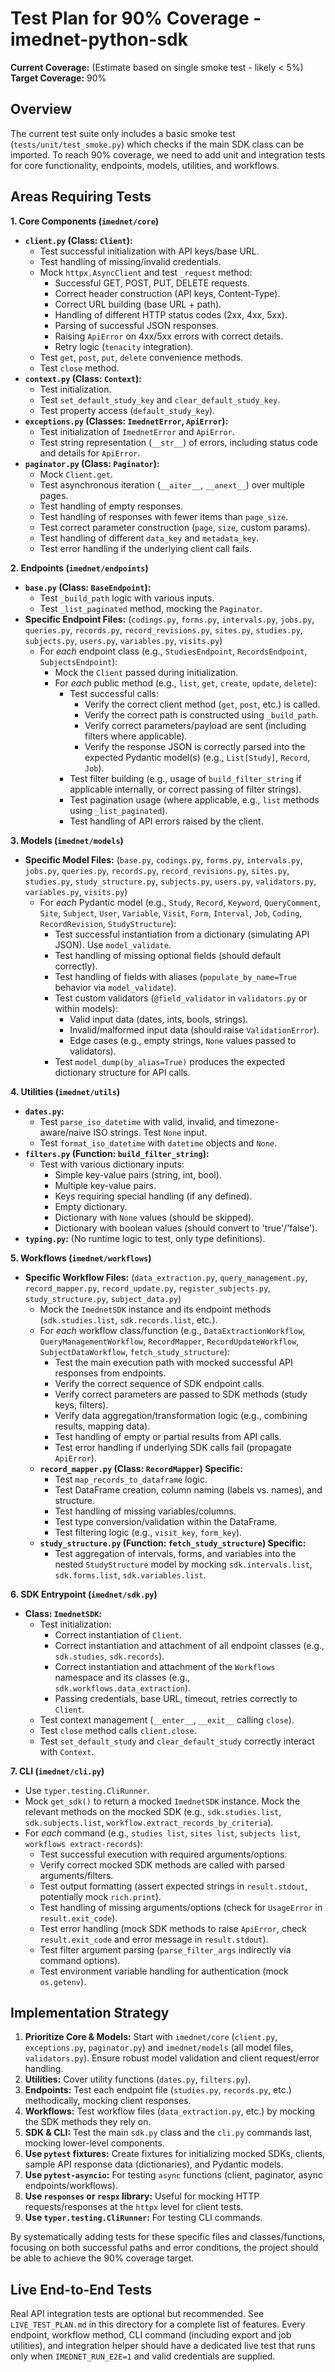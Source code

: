 # Test Plan for 90% Coverage - imednet-python-sdk

**Current Coverage:** (Estimate based on single smoke test - likely < 5%)
**Target Coverage:** 90%

## Overview

The current test suite only includes a basic smoke test (`tests/unit/test_smoke.py`) which checks if the main SDK class can be imported. To reach 90% coverage, we need to add unit and integration tests for core functionality, endpoints, models, utilities, and workflows.

## Areas Requiring Tests

**1. Core Components (`imednet/core`)**

* **`client.py` (Class: `Client`):**
  * Test successful initialization with API keys/base URL.
  * Test handling of missing/invalid credentials.
  * Mock `httpx.AsyncClient` and test `_request` method:
    * Successful GET, POST, PUT, DELETE requests.
    * Correct header construction (API keys, Content-Type).
    * Correct URL building (base URL + path).
    * Handling of different HTTP status codes (2xx, 4xx, 5xx).
    * Parsing of successful JSON responses.
    * Raising `ApiError` on 4xx/5xx errors with correct details.
    * Retry logic (`tenacity` integration).
  * Test `get`, `post`, `put`, `delete` convenience methods.
  * Test `close` method.
* **`context.py` (Class: `Context`):**
  * Test initialization.
  * Test `set_default_study_key` and `clear_default_study_key`.
  * Test property access (`default_study_key`).
* **`exceptions.py` (Classes: `ImednetError`, `ApiError`):**
  * Test initialization of `ImednetError` and `ApiError`.
  * Test string representation (`__str__`) of errors, including status code and details for `ApiError`.
* **`paginator.py` (Class: `Paginator`):**
  * Mock `Client.get`.
  * Test asynchronous iteration (`__aiter__`, `__anext__`) over multiple pages.
  * Test handling of empty responses.
  * Test handling of responses with fewer items than `page_size`.
  * Test correct parameter construction (`page`, `size`, custom params).
  * Test handling of different `data_key` and `metadata_key`.
  * Test error handling if the underlying client call fails.

**2. Endpoints (`imednet/endpoints`)**

* **`base.py` (Class: `BaseEndpoint`):**
  * Test `_build_path` logic with various inputs.
  * Test `_list_paginated` method, mocking the `Paginator`.
* **Specific Endpoint Files:** (`codings.py`, `forms.py`, `intervals.py`, `jobs.py`, `queries.py`, `records.py`, `record_revisions.py`, `sites.py`, `studies.py`, `subjects.py`, `users.py`, `variables.py`, `visits.py`)
  * For *each* endpoint class (e.g., `StudiesEndpoint`, `RecordsEndpoint`, `SubjectsEndpoint`):
    * Mock the `Client` passed during initialization.
    * For *each* public method (e.g., `list`, `get`, `create`, `update`, `delete`):
      * Test successful calls:
        * Verify the correct client method (`get`, `post`, etc.) is called.
        * Verify the correct path is constructed using `_build_path`.
        * Verify correct parameters/payload are sent (including filters where applicable).
        * Verify the response JSON is correctly parsed into the expected Pydantic model(s) (e.g., `List[Study]`, `Record`, `Job`).
      * Test filter building (e.g., usage of `build_filter_string` if applicable internally, or correct passing of filter strings).
      * Test pagination usage (where applicable, e.g., `list` methods using `_list_paginated`).
      * Test handling of API errors raised by the client.

**3. Models (`imednet/models`)**

* **Specific Model Files:** (`base.py`, `codings.py`, `forms.py`, `intervals.py`, `jobs.py`, `queries.py`, `records.py`, `record_revisions.py`, `sites.py`, `studies.py`, `study_structure.py`, `subjects.py`, `users.py`, `validators.py`, `variables.py`, `visits.py`)
  * For *each* Pydantic model (e.g., `Study`, `Record`, `Keyword`, `QueryComment`, `Site`, `Subject`, `User`, `Variable`, `Visit`, `Form`, `Interval`, `Job`, `Coding`, `RecordRevision`, `StudyStructure`):
    * Test successful instantiation from a dictionary (simulating API JSON). Use `model_validate`.
    * Test handling of missing optional fields (should default correctly).
    * Test handling of fields with aliases (`populate_by_name=True` behavior via `model_validate`).
    * Test custom validators (`@field_validator` in `validators.py` or within models):
      * Valid input data (dates, ints, bools, strings).
      * Invalid/malformed input data (should raise `ValidationError`).
      * Edge cases (e.g., empty strings, `None` values passed to validators).
    * Test `model_dump(by_alias=True)` produces the expected dictionary structure for API calls.

**4. Utilities (`imednet/utils`)**

* **`dates.py`:**
  * Test `parse_iso_datetime` with valid, invalid, and timezone-aware/naive ISO strings. Test `None` input.
  * Test `format_iso_datetime` with `datetime` objects and `None`.
* **`filters.py` (Function: `build_filter_string`):**
  * Test with various dictionary inputs:
    * Simple key-value pairs (string, int, bool).
    * Multiple key-value pairs.
    * Keys requiring special handling (if any defined).
    * Empty dictionary.
    * Dictionary with `None` values (should be skipped).
    * Dictionary with boolean values (should convert to 'true'/'false').
* **`typing.py`:** (No runtime logic to test, only type definitions).

**5. Workflows (`imednet/workflows`)**

* **Specific Workflow Files:** (`data_extraction.py`, `query_management.py`, `record_mapper.py`, `record_update.py`, `register_subjects.py`, `study_structure.py`, `subject_data.py`)
  * Mock the `ImednetSDK` instance and its endpoint methods (`sdk.studies.list`, `sdk.records.list`, etc.).
  * For *each* workflow class/function (e.g., `DataExtractionWorkflow`, `QueryManagementWorkflow`, `RecordMapper`, `RecordUpdateWorkflow`, `SubjectDataWorkflow`, `fetch_study_structure`):
    * Test the main execution path with mocked successful API responses from endpoints.
    * Verify the correct sequence of SDK endpoint calls.
    * Verify correct parameters are passed to SDK methods (study keys, filters).
    * Verify data aggregation/transformation logic (e.g., combining results, mapping data).
    * Test handling of empty or partial results from API calls.
    * Test error handling if underlying SDK calls fail (propagate `ApiError`).
  * **`record_mapper.py` (Class: `RecordMapper`) Specific:**
    * Test `map_records_to_dataframe` logic.
    * Test DataFrame creation, column naming (labels vs. names), and structure.
    * Test handling of missing variables/columns.
    * Test type conversion/validation within the DataFrame.
    * Test filtering logic (e.g., `visit_key`, `form_key`).
  * **`study_structure.py` (Function: `fetch_study_structure`) Specific:**
    * Test aggregation of intervals, forms, and variables into the nested `StudyStructure` model by mocking `sdk.intervals.list`, `sdk.forms.list`, `sdk.variables.list`.

**6. SDK Entrypoint (`imednet/sdk.py`)**

* **Class: `ImednetSDK`:**
  * Test initialization:
    * Correct instantiation of `Client`.
    * Correct instantiation and attachment of all endpoint classes (e.g., `sdk.studies`, `sdk.records`).
    * Correct instantiation and attachment of the `Workflows` namespace and its classes (e.g., `sdk.workflows.data_extraction`).
    * Passing credentials, base URL, timeout, retries correctly to `Client`.
  * Test context management (`__enter__`, `__exit__` calling `close`).
  * Test `close` method calls `client.close`.
  * Test `set_default_study` and `clear_default_study` correctly interact with `Context`.

**7. CLI (`imednet/cli.py`)**

* Use `typer.testing.CliRunner`.
* Mock `get_sdk()` to return a mocked `ImednetSDK` instance. Mock the relevant methods on the mocked SDK (e.g., `sdk.studies.list`, `sdk.subjects.list`, `workflow.extract_records_by_criteria`).
* For *each* command (e.g., `studies list`, `sites list`, `subjects list`, `workflows extract-records`):
  * Test successful execution with required arguments/options.
  * Verify correct mocked SDK methods are called with parsed arguments/filters.
  * Test output formatting (assert expected strings in `result.stdout`, potentially mock `rich.print`).
  * Test handling of missing arguments/options (check for `UsageError` in `result.exit_code`).
  * Test error handling (mock SDK methods to raise `ApiError`, check `result.exit_code` and error message in `result.stdout`).
  * Test filter argument parsing (`parse_filter_args` indirectly via command options).
  * Test environment variable handling for authentication (mock `os.getenv`).

## Implementation Strategy

1. **Prioritize Core & Models:** Start with `imednet/core` (`client.py`, `exceptions.py`, `paginator.py`) and `imednet/models` (all model files, `validators.py`). Ensure robust model validation and client request/error handling.
2. **Utilities:** Cover utility functions (`dates.py`, `filters.py`).
3. **Endpoints:** Test each endpoint file (`studies.py`, `records.py`, etc.) methodically, mocking client responses.
4. **Workflows:** Test workflow files (`data_extraction.py`, etc.) by mocking the SDK methods they rely on.
5. **SDK & CLI:** Test the main `sdk.py` class and the `cli.py` commands last, mocking lower-level components.
6. **Use `pytest` fixtures:** Create fixtures for initializing mocked SDKs, clients, sample API response data (dictionaries), and Pydantic models.
7. **Use `pytest-asyncio`:** For testing `async` functions (client, paginator, async endpoints/workflows).
8. **Use `responses` or `respx` library:** Useful for mocking HTTP requests/responses at the `httpx` level for client tests.
9. **Use `typer.testing.CliRunner`:** For testing CLI commands.

By systematically adding tests for these specific files and classes/functions, focusing on both successful paths and error conditions, the project should be able to achieve the 90% coverage target.

## Live End-to-End Tests

Real API integration tests are optional but recommended. See `LIVE_TEST_PLAN.md` in
this directory for a complete list of features. Every endpoint, workflow method, CLI
command (including export and job utilities), and integration helper should have a
dedicated live test that runs only when `IMEDNET_RUN_E2E=1` and valid credentials are
supplied.
